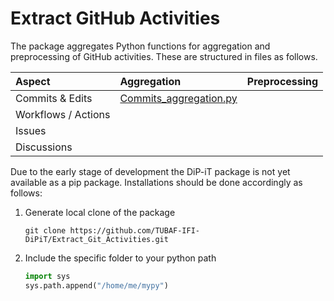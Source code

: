 # Extract GitHub Activities

The package aggregates Python functions for aggregation and preprocessing of GitHub activities. These are structured in files as follows.

| Aspect              | Aggregation         | Preprocessing |
|:--------------------|:--------------------|:--------------|
| Commits & Edits     | [Commits_aggregation.py](https://github.com/TUBAF-IFI-DiPiT/Extract_Git_Activities/blob/main/src/Commits_aggregation.py) |               |
| Workflows / Actions |                     |               |
| Issues              |                     |               |
| Discussions         |                     |               |

Due to the early stage of development the DiP-iT package is not yet available as a pip package. Installations should be done accordingly as follows:

1. Generate local clone of the package
    ```
    git clone https://github.com/TUBAF-IFI-DiPiT/Extract_Git_Activities.git
    ```
2. Include the specific folder to your python path 
    ```python
    import sys
    sys.path.append("/home/me/mypy") 
    ```
